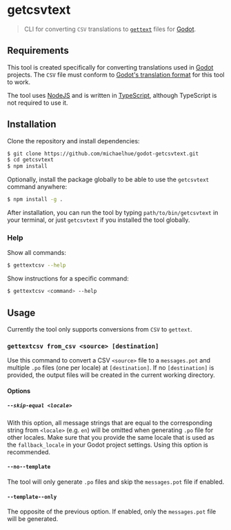 # getcsvtext

> CLI for converting `CSV` translations to [`gettext`](https://www.gnu.org/software/gettext/) files for [Godot](https://godotengine.org).

## Requirements

This tool is created specifically for converting translations used in [Godot](https://godotengine.org) projects. The `CSV` file must conform to [Godot's translation format](https://docs.godotengine.org/en/stable/tutorials/assets_pipeline/importing_translations.html#translation-format) for this tool to work.

The tool uses [NodeJS](https://nodejs.org) and is written in [TypeScript](https://www.typescriptlang.org), although TypeScript is not required to use it.

## Installation

Clone the repository and install dependencies:

```bash
$ git clone https://github.com/michaelhue/godot-getcsvtext.git
$ cd getcsvtext
$ npm install
```

Optionally, install the package globally to be able to use the `getcsvtext` command anywhere:

```bash
$ npm install -g .
```

After installation, you can run the tool by typing `path/to/bin/getcsvtext` in your terminal, or just `getcsvtext` if you installed the tool globally.

### Help

Show all commands:

```bash
$ gettextcsv --help
```

Show instructions for a specific command:

```bash
$ gettextcsv <command> --help
```

## Usage

Currently the tool only supports conversions from `CSV` to `gettext`.

### `gettextcsv from_csv <source> [destination]`

Use this command to convert a CSV `<source>` file to a `messages.pot` and multiple `.po` files (one per locale) at `[destination]`. If no `[destination]` is provided, the output files will be created in the current working directory.

#### Options

##### `--skip-equal <locale>`

With this option, all message strings that are equal to the corresponding string from `<locale>` (e.g. `en`) will be omitted when generating `.po` file for other locales. Make sure that you provide the same locale that is used as the `fallback_locale` in your Godot project settings. Using this option is recommended.

#### `--no--template`

The tool will only generate `.po` files and skip the `messages.pot` file if enabled.

#### `--template--only`

The opposite of the previous option. If enabled, only the `messages.pot` file will be generated.
